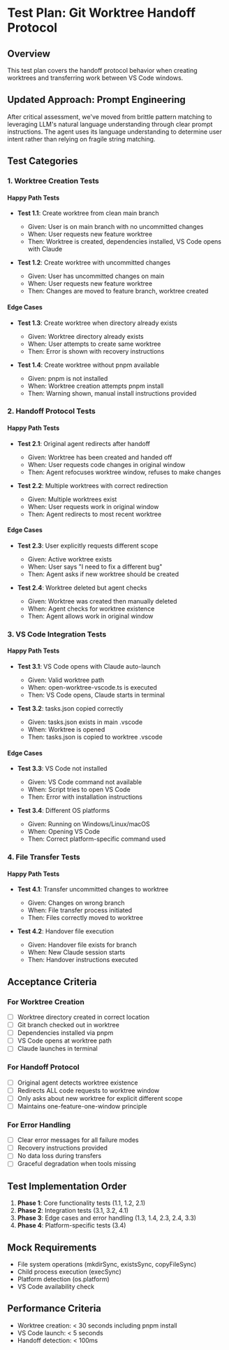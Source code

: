 # Test Plan: Git Worktree Handoff Protocol

## Overview
This test plan covers the handoff protocol behavior when creating worktrees and transferring work between VS Code windows.

## Updated Approach: Prompt Engineering
After critical assessment, we've moved from brittle pattern matching to leveraging LLM's natural language understanding through clear prompt instructions. The agent uses its language understanding to determine user intent rather than relying on fragile string matching.

## Test Categories

### 1. Worktree Creation Tests

#### Happy Path Tests
- **Test 1.1**: Create worktree from clean main branch
  - Given: User is on main branch with no uncommitted changes
  - When: User requests new feature worktree
  - Then: Worktree is created, dependencies installed, VS Code opens with Claude

- **Test 1.2**: Create worktree with uncommitted changes
  - Given: User has uncommitted changes on main
  - When: User requests new feature worktree
  - Then: Changes are moved to feature branch, worktree created

#### Edge Cases
- **Test 1.3**: Create worktree when directory already exists
  - Given: Worktree directory already exists
  - When: User attempts to create same worktree
  - Then: Error is shown with recovery instructions

- **Test 1.4**: Create worktree without pnpm available
  - Given: pnpm is not installed
  - When: Worktree creation attempts pnpm install
  - Then: Warning shown, manual install instructions provided

### 2. Handoff Protocol Tests

#### Happy Path Tests
- **Test 2.1**: Original agent redirects after handoff
  - Given: Worktree has been created and handed off
  - When: User requests code changes in original window
  - Then: Agent refocuses worktree window, refuses to make changes

- **Test 2.2**: Multiple worktrees with correct redirection
  - Given: Multiple worktrees exist
  - When: User requests work in original window
  - Then: Agent redirects to most recent worktree

#### Edge Cases
- **Test 2.3**: User explicitly requests different scope
  - Given: Active worktree exists
  - When: User says "I need to fix a different bug"
  - Then: Agent asks if new worktree should be created

- **Test 2.4**: Worktree deleted but agent checks
  - Given: Worktree was created then manually deleted
  - When: Agent checks for worktree existence
  - Then: Agent allows work in original window

### 3. VS Code Integration Tests

#### Happy Path Tests
- **Test 3.1**: VS Code opens with Claude auto-launch
  - Given: Valid worktree path
  - When: open-worktree-vscode.ts is executed
  - Then: VS Code opens, Claude starts in terminal

- **Test 3.2**: tasks.json copied correctly
  - Given: tasks.json exists in main .vscode
  - When: Worktree is opened
  - Then: tasks.json is copied to worktree .vscode

#### Edge Cases
- **Test 3.3**: VS Code not installed
  - Given: VS Code command not available
  - When: Script tries to open VS Code
  - Then: Error with installation instructions

- **Test 3.4**: Different OS platforms
  - Given: Running on Windows/Linux/macOS
  - When: Opening VS Code
  - Then: Correct platform-specific command used

### 4. File Transfer Tests

#### Happy Path Tests
- **Test 4.1**: Transfer uncommitted changes to worktree
  - Given: Changes on wrong branch
  - When: File transfer process initiated
  - Then: Files correctly moved to worktree

- **Test 4.2**: Handover file execution
  - Given: Handover file exists for branch
  - When: New Claude session starts
  - Then: Handover instructions executed

## Acceptance Criteria

### For Worktree Creation
- [ ] Worktree directory created in correct location
- [ ] Git branch checked out in worktree
- [ ] Dependencies installed via pnpm
- [ ] VS Code opens at worktree path
- [ ] Claude launches in terminal

### For Handoff Protocol
- [ ] Original agent detects worktree existence
- [ ] Redirects ALL code requests to worktree window
- [ ] Only asks about new worktree for explicit different scope
- [ ] Maintains one-feature-one-window principle

### For Error Handling
- [ ] Clear error messages for all failure modes
- [ ] Recovery instructions provided
- [ ] No data loss during transfers
- [ ] Graceful degradation when tools missing

## Test Implementation Order

1. **Phase 1**: Core functionality tests (1.1, 1.2, 2.1)
2. **Phase 2**: Integration tests (3.1, 3.2, 4.1)
3. **Phase 3**: Edge cases and error handling (1.3, 1.4, 2.3, 2.4, 3.3)
4. **Phase 4**: Platform-specific tests (3.4)

## Mock Requirements

- File system operations (mkdirSync, existsSync, copyFileSync)
- Child process execution (execSync)
- Platform detection (os.platform)
- VS Code availability check

## Performance Criteria

- Worktree creation: < 30 seconds including pnpm install
- VS Code launch: < 5 seconds
- Handoff detection: < 100ms